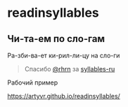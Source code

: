 # readinsyllables

## Чи-та-ем по сло-гам

Ра-зби-ва-ет ки-рил-ли-цу на сло-ги

> Cпасибо [@rhrn](https://github.com/rhrn) за [syllables-ru](https://github.com/rhrn/syllables-ru)

Рабочий пример

https://artyvr.github.io/readinsyllables/